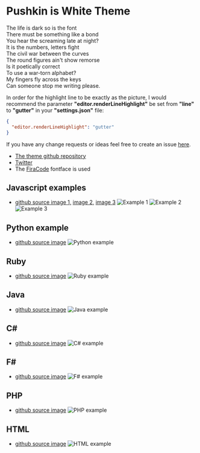 # Pushkin is White Theme

The life is dark so is the font  
There must be something like a bond  
You hear the screaming late at night?  
It is the numbers, letters fight  
The civil war between the curves  
The round figures ain't show remorse  
Is it poetically correct  
To use a war-torn alphabet?  
My fingers fly across the keys  
Can someone stop me writing please.  


In order for the highlight line to be exactly as the picture, I would recommend the parameter **"editor.renderLineHighlight"** be set from **"line"** to **"gutter"** in your **"settings.json"** file:
```json
{
  "editor.renderLineHighlight": "gutter"
}
```  

If you have any change requests or ideas feel free to create an issue [here](https://github.com/llatigid/Pushkin-is-White-Theme/issues).
* [The theme github repository](https://github.com/llatigid/Pushkin-is-White-Theme)
* [Twitter](https://twitter.com/ISPushkin)
* The [FiraCode](https://github.com/tonsky/FiraCode) fontface is used

## Javascript examples
* [github source image 1,](https://raw.githubusercontent.com/llatigid/Pushkin-is-White-Theme/master/media/pushkin-is-white-example-js-1.png) [image 2,](https://raw.githubusercontent.com/llatigid/Pushkin-is-White-Theme/master/media/pushkin-is-white-example-js-2.png) [image 3](https://raw.githubusercontent.com/llatigid/Pushkin-is-White-Theme/master/media/pushkin-is-white-example-js-1.png)
![Example 1](https://raw.githubusercontent.com/llatigid/Pushkin-is-White-Theme/master/media/pushkin-is-white-example-js-1.png)
![Example 2](https://raw.githubusercontent.com/llatigid/Pushkin-is-White-Theme/master/media/pushkin-is-white-example-js-2.png)  
![Example 3](https://raw.githubusercontent.com/llatigid/Pushkin-is-White-Theme/master/media/pushkin-is-white-example-js-3.png)  

## Python example
* [github source image](https://raw.githubusercontent.com/llatigid/Pushkin-is-White-Theme/master/media/pushkin-is-white-example-python.png)
  ![Python example](https://raw.githubusercontent.com/llatigid/Pushkin-is-White-Theme/master/media/pushkin-is-white-example-python.png)

## Ruby
* [github source image](https://raw.githubusercontent.com/llatigid/Pushkin-is-White-Theme/master/media/pushkin-is-white-example-ruby.png)
  ![Ruby example](https://raw.githubusercontent.com/llatigid/Pushkin-is-White-Theme/master/media/pushkin-is-white-example-ruby.png)

## Java
* [github source image](https://raw.githubusercontent.com/llatigid/Pushkin-is-White-Theme/master/media/pushkin-is-white-example-java.png)
  ![Java example](https://raw.githubusercontent.com/llatigid/Pushkin-is-White-Theme/master/media/pushkin-is-white-example-java.png)

## C#
* [github source image](https://raw.githubusercontent.com/llatigid/Pushkin-is-White-Theme/master/media/pushkin-is-white-example-c%23.png)
  ![C# example](https://raw.githubusercontent.com/llatigid/Pushkin-is-White-Theme/master/media/pushkin-is-white-example-c%23.png)

## F#
* [github source image](https://raw.githubusercontent.com/llatigid/Pushkin-is-White-Theme/master/media/pushkin-is-white-example-f%23.png)
  ![F# example](https://raw.githubusercontent.com/llatigid/Pushkin-is-White-Theme/master/media/pushkin-is-white-example-f%23.png)

## PHP
* [github source image](https://raw.githubusercontent.com/llatigid/Pushkin-is-White-Theme/master/media/pushkin-is-white-example-php.png)
  ![PHP example](https://raw.githubusercontent.com/llatigid/Pushkin-is-White-Theme/master/media/pushkin-is-white-example-php.png)

## HTML
* [github source image](https://raw.githubusercontent.com/llatigid/Pushkin-is-White-Theme/master/media/pushkin-is-white-example-html.png)
  ![HTML example](https://raw.githubusercontent.com/llatigid/Pushkin-is-White-Theme/master/media/pushkin-is-white-example-html.png)
